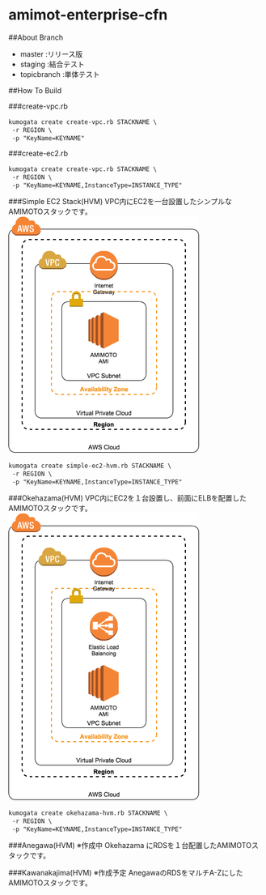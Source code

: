 # amimot-enterprise-cfn
##About Branch

- master :リリース版
- staging :結合テスト
- topicbranch :単体テスト

##How To Build

###create-vpc.rb
```
kumogata create create-vpc.rb STACKNAME \
 -r REGION \
 -p "KeyName=KEYNAME"
```
###create-ec2.rb
```
kumogata create create-vpc.rb STACKNAME \
 -r REGION \
 -p "KeyName=KEYNAME,InstanceType=INSTANCE_TYPE"
```

###Simple EC2 Stack(HVM)
VPC内にEC2を一台設置したシンプルなAMIMOTOスタックです。
![Simple EC2 Stack構成イメージ](img/simple-ec2.png "Simple EC2 Stack構成イメージ")
```
kumogata create simple-ec2-hvm.rb STACKNAME \
 -r REGION \
 -p "KeyName=KEYNAME,InstanceType=INSTANCE_TYPE"
```

###Okehazama(HVM)
VPC内にEC2を１台設置し、前面にELBを配置したAMIMOTOスタックです。
![Okehazama Stack構成イメージ](img/Okehazama.png "Okehazama Stack構成イメージ")
```
kumogata create okehazama-hvm.rb STACKNAME \
 -r REGION \
 -p "KeyName=KEYNAME,InstanceType=INSTANCE_TYPE"
```

###Anegawa(HVM)
※作成中
Okehazama にRDSを１台配置したAMIMOTOスタックです。

###Kawanakajima(HVM)
※作成予定
AnegawaのRDSをマルチA-ZにしたAMIMOTOスタックです。
